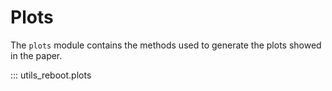 # Plots

The `plots` module contains the methods used to generate the plots showed in the paper.

::: utils_reboot.plots